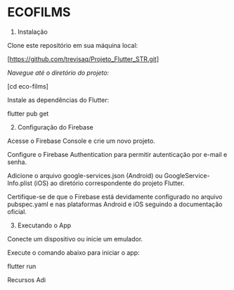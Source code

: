 # ECOFILMS

1. Instalação

Clone este repositório em sua máquina local:

[https://github.com/trevisaq/Projeto_Flutter_STR.git]

*Navegue até o diretório do projeto:*

[cd eco-films]

Instale as dependências do Flutter:

flutter pub get

2. Configuração do Firebase

Acesse o Firebase Console e crie um novo projeto.

Configure o Firebase Authentication para permitir autenticação por e-mail e senha.

Adicione o arquivo google-services.json (Android) ou GoogleService-Info.plist (iOS) ao diretório correspondente do projeto Flutter.

Certifique-se de que o Firebase está devidamente configurado no arquivo pubspec.yaml e nas plataformas Android e iOS seguindo a documentação oficial.

3. Executando o App

Conecte um dispositivo ou inicie um emulador.

Execute o comando abaixo para iniciar o app:

flutter run

Recursos Adi
